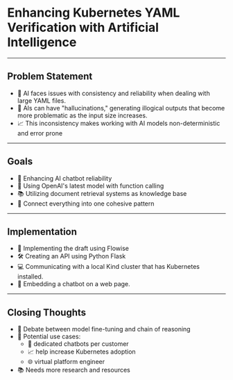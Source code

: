 # Enhancing Kubernetes YAML Verification with Artificial Intelligence

---

## Problem Statement

- 🤖 AI faces issues with consistency and reliability when dealing with large YAML files.
- 🧠 AIs can have "hallucinations," generating illogical outputs that become more problematic as the input size increases.
- 📈 This inconsistency makes working with AI models non-deterministic and error
  prone

---

## Goals

- 💪 Enhancing AI chatbot reliability
- 🔬 Using OpenAI's latest model with function calling
- 📚 Utilizing document retrieval systems as knowledge base
- 🧠 Connect everything into one cohesive pattern

---

## Implementation

- 💼 Implementing the draft using Flowise
- 🛠️ Creating an API using Python Flask
- 💻 Communicating with a local Kind cluster that has Kubernetes installed.
- 💬 Embedding a chatbot on a web page.

---

## Closing Thoughts

- 💭 Debate between model fine-tuning and chain of reasoning
- 🚀 Potential use cases:
  - 🤖 dedicated chatbots per customer
  - 📈 help increase Kubernetes adoption
  - 🌐 virtual platform engineer
- 📚 Needs more research and resources
